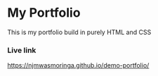 # My Portfolio
This is my portfolio build in purely HTML and CSS

### Live link
https://njmwasmoringa.github.io/demo-portfolio/
